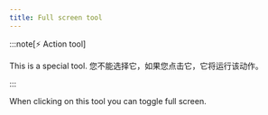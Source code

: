 ```yaml
---
title: Full screen tool
---
```


:::note[⚡ Action tool]

This is a special tool.
您不能选择它，如果您点击它，它将运行该动作。

:::

When clicking on this tool you can toggle full screen.
